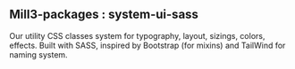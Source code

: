 ## Mill3-packages : system-ui-sass

Our utility CSS classes system for typography, layout, sizings, colors, effects. Built with SASS, inspired by Bootstrap (for mixins) and TailWind for naming system.
